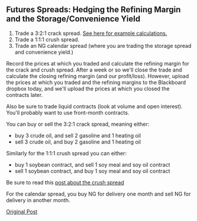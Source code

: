 ## Futures Spreads:  Hedging the Refining Margin and the Storage/Convenience Yield

1.  Trade a 3:2:1 crack spread. [See here for example calculations.](http://complete-markets.com/wp-content/uploads/2015/09/crack_spread_web_page.html)
2.  Trade a 1:1:1 crush spread.
3.  Trade an NG calendar spread (where you are trading the storage spread and convenience yield.)

Record the prices at which you traded and calculate the refining margin for the crack and crush spread.  After a week or so we'll close the trade and calculate the closing refining margin (and our profit/loss).  However, upload the prices at which you traded and the refining margins to the Blackboard dropbox today, and we'll upload the prices at which you closed the contracts later.

Also be sure to trade liquid contracts (look at volume and open interest).  You'll probably want to use front-month contracts.

You can buy or sell the 3:2:1 crack spread, meaning either:

- buy 3 crude oil, and sell 2 gasoline and 1 heating oil
- sell 3 crude oil, and buy 2 gasoline and 1 heating oil

Similarly for the 1:1:1 crush spread you can either:

- buy 1 soybean contract, and sell 1 soy meal and soy oil contract
- sell 1 soybean contract, and buy 1 soy meal and soy oil contract

Be sure to read this [post about the crush spread](http://complete-markets.com/2012/11/fin-376-trading-the-crush-spread/)

For the calendar spread, you buy NG for delivery one month and sell NG for delivery in another month.

[Original Post](http://complete-markets.com/2014/11/fin-376-trading-assignment-11172014/)
